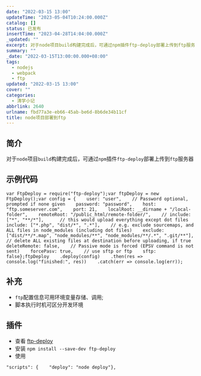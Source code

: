 ```yaml
---
date: "2022-03-15 13:00"
updateTime: "2023-05-04T10:24:00.000Z"
catalog: []
status: 已发布
insertTime: "2023-04-28T14:04:00.000Z"
_updated: ""
excerpt: 对于node项目build构建完成后，可通过npm插件ftp-deploy部署上传到ftp服务器
summary: ""
_date: "2022-03-15T13:00:00.000+08:00"
tags:
  - nodejs
  - webpack
  - ftp
updated: "2022-03-15 13:00"
cover: ""
categories:
  - 清学小记
abbrlink: 2640
urlname: fbd77a3e-eb66-45ab-be6d-8b6de34b11cf
title: node项目部署到ftp
---
```


## 简介

对于`node`项目`build`构建完成后，可通过`npm`插件`ftp-deploy`部署上传到`ftp`服务器

## 示例代码

```text
var FtpDeploy = require("ftp-deploy");var ftpDeploy = new FtpDeploy();var config = {    user: "user",    // Password optional, prompted if none given    password: "password",    host: "ftp.someserver.com",    port: 21,    localRoot: __dirname + "/local-folder",    remoteRoot: "/public_html/remote-folder/",    // include: ["*", "**/*"],      // this would upload everything except dot files    include: ["*.php", "dist/*", ".*"],    // e.g. exclude sourcemaps, and ALL files in node_modules (including dot files)    exclude: ["dist/**/*.map", "node_modules/**", "node_modules/**/.*", ".git/**"],    // delete ALL existing files at destination before uploading, if true    deleteRemote: false,    // Passive mode is forced (EPSV command is not sent)    forcePasv: true,    // use sftp or ftp    sftp: false};ftpDeploy    .deploy(config)    .then(res => console.log("finished:", res))    .catch(err => console.log(err));
```

## 补充

- `ftp`配置信息可用环境变量存储、调用;
- 脚本执行时机可区分开发环境

## 插件

- 查看 [ftp-deploy](https://www.npmjs.com/package/ftp-deploy)
- 安装 `npm install --save-dev ftp-deploy`
- 使用

```text
"scripts": {    "deploy": "node deploy"},
```
